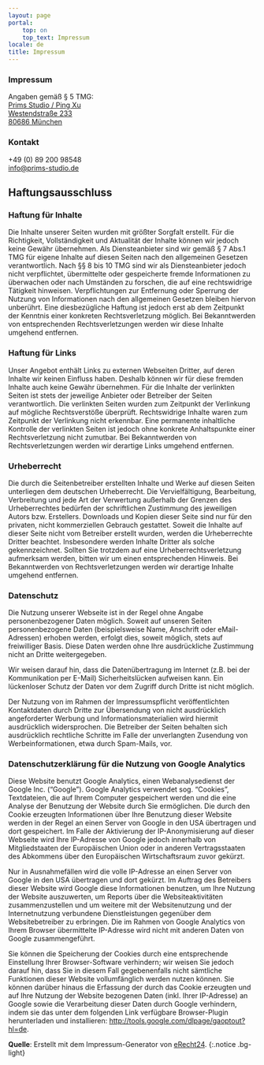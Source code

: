 ```yaml
---
layout: page
portal:
    top: on
    top_text: Impressum
locale: de
title: Impressum
---
```


### Impressum

Angaben gemäß § 5 TMG:<br>
<a href="https://maps.app.goo.gl/ZkCZWS94fncyx6As5" target="_blank">
Prims Studio / Ping Xu<br>
Westendstraße 233<br>
80686 München<br>
</a>

### Kontakt

<i class="icon-phone icon-inline"></i>+49 (0) 89 200 98548<br>
<i class="icon-mail-alt icon-inline"></i><a href="mailto:info@prims-studio.de">info@prims-studio.de</a><br>

## Haftungsausschluss

### Haftung für Inhalte

Die Inhalte unserer Seiten wurden mit größter Sorgfalt erstellt. Für die Richtigkeit,
Vollständigkeit und Aktualität der Inhalte können wir jedoch keine Gewähr übernehmen.
Als Diensteanbieter sind wir gemäß § 7 Abs.1 TMG für eigene Inhalte auf diesen Seiten nach
den allgemeinen Gesetzen verantwortlich. Nach §§ 8 bis 10 TMG sind wir als Diensteanbieter
jedoch nicht verpflichtet, übermittelte oder gespeicherte fremde Informationen zu überwachen
oder nach Umständen zu forschen, die auf eine rechtswidrige Tätigkeit hinweisen. Verpflichtungen
zur Entfernung oder Sperrung der Nutzung von Informationen nach den allgemeinen Gesetzen bleiben
hiervon unberührt. Eine diesbezügliche Haftung ist jedoch erst ab dem Zeitpunkt der Kenntnis einer
konkreten Rechtsverletzung möglich. Bei Bekanntwerden von entsprechenden Rechtsverletzungen werden
wir diese Inhalte umgehend entfernen.

### Haftung für Links

Unser Angebot enthält Links zu externen Webseiten Dritter, auf deren Inhalte wir keinen Einfluss haben.
Deshalb können wir für diese fremden Inhalte auch keine Gewähr übernehmen. Für die Inhalte der verlinkten
Seiten ist stets der jeweilige Anbieter oder Betreiber der Seiten verantwortlich. Die verlinkten Seiten
wurden zum Zeitpunkt der Verlinkung auf mögliche Rechtsverstöße überprüft. Rechtswidrige Inhalte waren
zum Zeitpunkt der Verlinkung nicht erkennbar. Eine permanente inhaltliche Kontrolle der verlinkten Seiten
ist jedoch ohne konkrete Anhaltspunkte einer Rechtsverletzung nicht zumutbar. Bei Bekanntwerden von
Rechtsverletzungen werden wir derartige Links umgehend entfernen.

### Urheberrecht

Die durch die Seitenbetreiber erstellten Inhalte und Werke auf diesen Seiten unterliegen dem deutschen Urheberrecht.
Die Vervielfältigung, Bearbeitung, Verbreitung und jede Art der Verwertung außerhalb der Grenzen
des Urheberrechtes bedürfen der schriftlichen Zustimmung des jeweiligen Autors bzw. Erstellers.
Downloads und Kopien dieser Seite sind nur für den privaten, nicht kommerziellen Gebrauch gestattet.
Soweit die Inhalte auf dieser Seite nicht vom Betreiber erstellt wurden, werden die Urheberrechte Dritter beachtet.
Insbesondere werden Inhalte Dritter als solche gekennzeichnet. Sollten Sie trotzdem auf eine Urheberrechtsverletzung
aufmerksam werden, bitten wir um einen entsprechenden Hinweis. Bei Bekanntwerden von Rechtsverletzungen werden wir
derartige Inhalte umgehend entfernen.

### Datenschutz

Die Nutzung unserer Webseite ist in der Regel ohne Angabe personenbezogener Daten möglich.
Soweit auf unseren Seiten personenbezogene Daten (beispielsweise Name, Anschrift oder eMail-Adressen) erhoben werden,
erfolgt dies, soweit möglich, stets auf freiwilliger Basis. Diese Daten werden ohne Ihre ausdrückliche Zustimmung
nicht an Dritte weitergegeben.

Wir weisen darauf hin, dass die Datenübertragung im Internet (z.B. bei der Kommunikation per E-Mail) Sicherheitslücken
aufweisen kann. Ein lückenloser Schutz der Daten vor dem Zugriff durch Dritte ist nicht möglich.

Der Nutzung von im Rahmen der Impressumspflicht veröffentlichten Kontaktdaten durch Dritte zur Übersendung von nicht
ausdrücklich angeforderter Werbung und Informationsmaterialien wird hiermit ausdrücklich widersprochen.
Die Betreiber der Seiten behalten sich ausdrücklich rechtliche Schritte im Falle der unverlangten Zusendung
von Werbeinformationen, etwa durch Spam-Mails, vor.

### Datenschutzerklärung für die Nutzung von Google Analytics

Diese Website benutzt Google Analytics, einen Webanalysedienst der Google Inc. (“Google”).
Google Analytics verwendet sog. “Cookies”, Textdateien, die auf Ihrem Computer gespeichert werden und die
eine Analyse der Benutzung der Website durch Sie ermöglichen. Die durch den Cookie erzeugten Informationen
über Ihre Benutzung dieser Website werden in der Regel an einen Server von Google in den USA übertragen und
dort gespeichert. Im Falle der Aktivierung der IP-Anonymisierung auf dieser Webseite wird Ihre IP-Adresse
von Google jedoch innerhalb von Mitgliedstaaten der Europäischen Union oder in anderen Vertragsstaaten des
Abkommens über den Europäischen Wirtschaftsraum zuvor gekürzt.

Nur in Ausnahmefällen wird die volle IP-Adresse an einen Server von Google in den USA übertragen und dort gekürzt.
Im Auftrag des Betreibers dieser Website wird Google diese Informationen benutzen, um Ihre Nutzung der Website auszuwerten,
um Reports über die Websiteaktivitäten zusammenzustellen und um weitere mit der Websitenutzung und der Internetnutzung
verbundene Dienstleistungen gegenüber dem Websitebetreiber zu erbringen. Die im Rahmen von Google Analytics von Ihrem
Browser übermittelte IP-Adresse wird nicht mit anderen Daten von Google zusammengeführt.

Sie können die Speicherung der Cookies durch eine entsprechende Einstellung Ihrer Browser-Software verhindern;
wir weisen Sie jedoch darauf hin, dass Sie in diesem Fall gegebenenfalls nicht sämtliche Funktionen dieser Website
vollumfänglich werden nutzen können. Sie können darüber hinaus die Erfassung der durch das Cookie erzeugten und auf
Ihre Nutzung der Website bezogenen Daten (inkl. Ihrer IP-Adresse) an Google sowie die Verarbeitung dieser Daten durch
Google verhindern, indem sie das unter dem folgenden Link verfügbare Browser-Plugin herunterladen und installieren:
<a href="http://tools.google.com/dlpage/gaoptout?hl=de" target="_blank">http://tools.google.com/dlpage/gaoptout?hl=de</a>.

<b>Quelle</b>: Erstellt mit dem Impressum-Generator von [eRecht24](http://http://www.e-recht24.de/).
{:.notice .bg-light}

